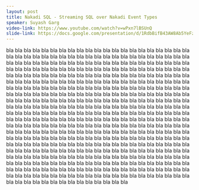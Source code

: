 ```yaml
---
layout: post
title: Nakadi SQL - Streaming SQL over Nakadi Event Types
speaker: Suyash Garg 
video-link: https://www.youtube.com/watch?v=wPxn7lBSUnQ
slide-link: https://docs.google.com/presentation/d/1RdbBifB43AW8Ab5YeFzBnAyVp1dIVO6dBKY2BU7M7Hw/edit?usp=sharing
---
```

bla bla bla bla bla 
bla bla bla bla bla
bla bla bla bla bla
bla bla bla bla bla
bla bla bla bla bla
bla bla bla bla bla
bla bla bla bla bla
bla bla bla bla bla
bla bla bla bla bla
bla bla bla bla bla
bla bla bla bla bla
bla bla bla bla bla
bla bla bla bla bla
bla bla bla bla bla
bla bla bla bla bla
bla bla bla bla bla
bla bla bla bla bla
bla bla bla bla bla
bla bla bla bla bla
bla bla bla bla bla
bla bla bla bla bla
bla bla bla bla bla
bla bla bla bla bla
bla bla bla bla bla
bla bla bla bla bla
bla bla bla bla bla
bla bla bla bla bla
bla bla bla bla bla
bla bla bla bla bla
bla bla bla bla bla
bla bla bla bla bla
bla bla bla bla bla
bla bla bla bla bla
bla bla bla bla bla
bla bla bla bla bla
bla bla bla bla bla
bla bla bla bla bla
bla bla bla bla bla
bla bla bla bla bla
bla bla bla bla bla
bla bla bla bla bla
bla bla bla bla bla
bla bla bla bla bla
bla bla bla bla bla
bla bla bla bla bla
bla bla bla bla bla
bla bla bla bla bla
bla bla bla bla bla
bla bla bla bla bla
bla bla bla bla bla
bla bla bla bla bla
bla bla bla bla bla
bla bla bla bla bla
bla bla bla bla bla
bla bla bla bla bla
bla bla bla bla bla
bla bla bla bla bla
bla bla bla bla bla
bla bla bla bla bla
bla bla bla bla bla
bla bla bla bla bla
bla bla bla bla bla
bla bla bla bla bla
bla bla bla bla bla
bla bla bla bla bla
bla bla bla bla bla
bla bla bla bla bla
bla bla bla bla bla
bla bla bla bla bla
bla bla bla bla bla
bla bla bla bla bla
bla bla bla bla bla
bla bla bla bla bla
bla bla bla bla bla
bla bla bla bla bla
bla bla bla bla bla
bla bla bla bla bla
bla bla bla bla bla
bla bla bla bla bla
bla bla bla bla bla
bla bla bla bla bla
bla bla bla bla bla
bla bla bla bla bla
bla bla bla bla bla
bla bla bla bla bla
bla bla bla bla bla
bla bla bla bla bla
bla bla bla bla bla
bla bla bla bla bla
bla bla bla bla bla
bla bla bla bla bla